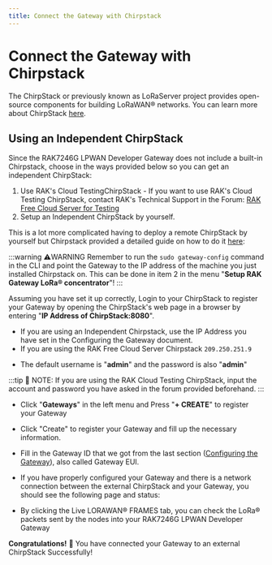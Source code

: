 ```yaml
---
title: Connect the Gateway with Chirpstack
---
```

# Connect the Gateway with Chirpstack

The ChirpStack or previously known as LoRaServer project provides open-source components for building LoRaWAN® networks. You can learn more about ChirpStack [here](https://www.chirpstack.io/).

## Using an Independent ChirpStack
Since the RAK7246G LPWAN Developer Gateway does not include a built-in Chirpstack, choose in the ways provided below so you can get an independent ChirpStack:
1. Use RAK's Cloud TestingChirpStack - If you want to use RAK's Cloud Testing ChirpStack, contact RAK's Technical Support in the Forum: [RAK Free Cloud Server for Testing](https://forum.rakwireless.com/t/rak-free-cloud-loraserver-for-testing/344)
2. Setup an Independent ChirpStack by yourself.

This is a lot more complicated having to deploy a remote ChirpStack by yourself but Chirpstack provided a detailed guide on how to do it [here](https://www.chirpstack.io/guides/debian-ubuntu/):

<rk-img src="/assets/images/quick-start-guide/rak7246/chirpstack_ubuntu.png" width="100%" figure-number = "1" caption="Chirpstack Getting Started Guide on Ubuntu"/>

:::warning ⚠️WARNING
  Remember to run the `sudo gateway-config` command in the CLI and point the Gateway to the IP address of the machine you just installed Chirpstack on. This can be done in item 2 in the menu "**Setup RAK Gateway LoRa® concentrator**"!
:::

Assuming you have set it up correctly, Login to your ChirpStack to register your Gateway by opening the ChirpStack's web page in a browser by entering "**IP Address of ChirpStack:8080**".

* If you are using an Independent Chirpstack, use the IP Address you have set in the Configuring the Gateway document. 
* If you are using the RAK Free Cloud Server Chirpstack `209.250.251.9`

<rk-img src="/assets/images/quick-start-guide/rak7246/chirpstack_login.png" width="100%" figure-number = "2" caption="ChirpStack Login Page"/>

* The default username is "**admin**" and the password is also "**admin**"

:::tip 📝 NOTE:
 If you are using the RAK Cloud Testing ChirpStack, input the account and password you have asked in the forum provided beforehand.
:::

<rk-img src="/assets/images/quick-start-guide/rak7246/chirpstack_home.png" width="100%" figure-number = "3" caption="ChirpStack Home Page"/>

* Click "**Gateways**" in the left menu and Press "**+ CREATE**" to register your Gateway

<rk-img src="/assets/images/quick-start-guide/rak7246/chirpstack_gateway.png" width="100%" figure-number = "4" caption="ChirpStack Registered Gateways"/>

* Click "Create" to register your Gateway and fill up the necessary information.

<rk-img src="/assets/images/quick-start-guide/rak7246/chirpstack_register_gateway.png" width="100%" figure-number = "5" caption="Registering your own Gateway"/>

* Fill in the Gateway ID that we got from the last section ([Configuring the Gateway](./configuring-the-gateway.md)), also called Gateway EUI.
<rk-img src="/assets/images/quick-start-guide/rak7246/gateway_id.png" width="100%" figure-number = "6" caption="Gateway ID"/>

* If you have properly configured your Gateway and there is a network connection between the external ChirpStack and your Gateway, you should see the following page and status:

<rk-img src="/assets/images/quick-start-guide/rak7246/chirpstack_success.png" width="100%" figure-number = "7" caption=" Successfully Registered the Gateway"/>

* By clicking the Live LORAWAN® FRAMES tab, you can check the LoRa® packets sent by the nodes into your RAK7246G LPWAN Developer Gateway

**Congratulations!** :tada: You have connected your Gateway to an external ChirpStack Successfully!




